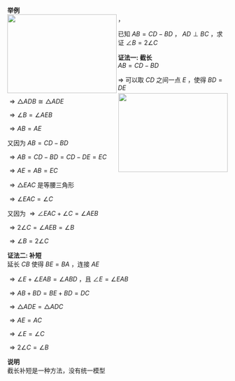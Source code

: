 **举例**  
<img src="E:\Math\work_space\math\098 resources\截长补短三角形.png" width="250px" height="180px" align="left"/>，<img src="E:\Math\work_space\math\098 resources\截长补短三角形2.png" width="250px" height="180px" align="right"/>  
  
已知 $AB=CD-BD$ ， $AD\perp BC$ ，求证 $\angle B=2\angle C$  
  
**证法一: 截长**  
$AB=CD-BD$  
  
$\Rightarrow$ 可以取 $CD$ 之间一点 $E$ ，使得 $BD=DE$  
  
$\Rightarrow\triangle ADB\cong\triangle ADE$  
  
$\Rightarrow\angle B=\angle AEB$  
  
$\Rightarrow AB=AE$  
  
又因为 $AB=CD-BD$  
  
$\Rightarrow AB=CD-BD=CD-DE=EC$  
  
$\Rightarrow AE=AB=EC$  
  
$\Rightarrow\triangle EAC$ 是等腰三角形  
  
$\Rightarrow\angle EAC=\angle C$  
  
又因为 $\Rightarrow\angle EAC+\angle C=\angle AEB$  
  
$\Rightarrow2\angle C=\angle AEB=\angle B$  
  
$\Rightarrow\angle B=2\angle C$  
  
**证法二: 补短**  
延长 $CB$ 使得 $BE=BA$ ，连接 $AE$  
  
$\Rightarrow\angle E+\angle EAB=\angle ABD$ ，且 $\angle E=\angle EAB$  
  
$\Rightarrow AB+BD=BE+BD=DC$  
  
$\Rightarrow\triangle ADE=\triangle ADC$  
  
$\Rightarrow AE=AC$  
  
$\Rightarrow\angle E=\angle C$  
  
$\Rightarrow2\angle C=\angle B$  
  
**说明**  
截长补短是一种方法，没有统一模型  
